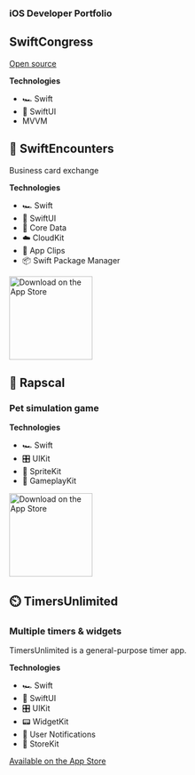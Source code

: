 ### iOS Developer Portfolio

## SwiftCongress
[Open source](https://github.com/coughski/SwiftCongress)

**Technologies**
- 🏎️ Swift
- 📐 SwiftUI
- MVVM

## 🤝 SwiftEncounters
Business card exchange

**Technologies**
- 🏎️ Swift
- 📐 SwiftUI
- 💾 Core Data
- ☁️ CloudKit
- 📎 App Clips
- 📦 Swift Package Manager

<!--[Available on the App Store](https://apps.apple.com/us/app/swiftencounters/id1635827235)-->
<a href="https://apps.apple.com/us/app/swiftencounters/id1635827235" target="_blank"><img width="150" alt="Download on the App Store" src="https://developer.apple.com/assets/elements/badges/download-on-the-app-store.svg"/></a>

## 👾 Rapscal
### Pet simulation game

**Technologies**
- 🏎️ Swift
- 🎛️ UIKit
- 👾 SpriteKit
- 🎲 GameplayKit

<!--[Available on the App Store](https://apps.apple.com/us/app/rapscal/id1599032411)-->
<a href="https://apps.apple.com/us/app/rapscal/id1599032411" target="_blank"><img width="150" alt="Download on the App Store" src="https://developer.apple.com/assets/elements/badges/download-on-the-app-store.svg"/></a>

## ⏲️ TimersUnlimited
### Multiple timers & widgets

TimersUnlimited is a general-purpose timer app.

**Technologies**
- 🏎️ Swift
- 📐 SwiftUI
- 🎛️ UIKit
- 📟 WidgetKit
- 🔔 User Notifications
- 🛒 StoreKit

[Available on the App Store](https://apps.apple.com/us/app/timersunlimited/id1551693659)
